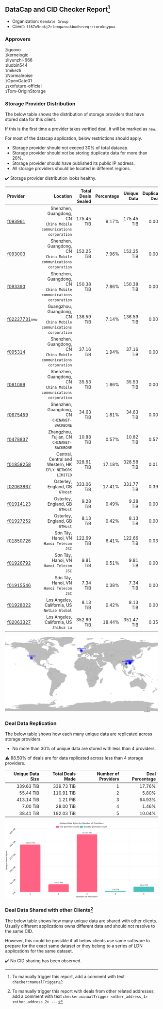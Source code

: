## DataCap and CID Checker Report[^1]
 - Organization: `Gemdale Group`
 - Client: `f167x5eokj2rlemqwroakbudhezeqrziorokqypua`
### Approvers
`2`igoovo<br/>`1`kernelogic<br/>`1`liyunzhi-666<br/>`1`luobin544<br/>`1`mikezli<br/>`1`Normalnoise<br/>`1`OpenGate01<br/>`1`sxxfuture-official<br/>`1`Tom-OriginStorage

### Storage Provider Distribution
The below table shows the distribution of storage providers that have stored data for this client.

If this is the first time a provider takes verified deal, it will be marked as `new`.

For most of the datacap application, below restrictions should apply.
 - Storage provider should not exceed 30% of total datacap.
 - Storage provider should not be storing duplicate data for more than 20%.
 - Storage provider should have published its public IP address.
 - All storage providers should be located in different regions.

✔️ Storage provider distribution looks healthy.

| Provider                                                    |                                                               Location | Total Deals Sealed | Percentage | Unique Data | Duplicate Deals |
| :---------------------------------------------------------- | ---------------------------------------------------------------------: | -----------------: | ---------: | ----------: | --------------: |
| [f093961](https://filfox.info/en/address/f093961)           |  Shenzhen, Guangdong, CN<br/>`China Mobile communications corporation` |         175.45 TiB |      9.17% |  175.45 TiB |           0.00% |
| [f093003](https://filfox.info/en/address/f093003)           |  Shenzhen, Guangdong, CN<br/>`China Mobile communications corporation` |         152.25 TiB |      7.96% |  152.25 TiB |           0.00% |
| [f093393](https://filfox.info/en/address/f093393)           |  Shenzhen, Guangdong, CN<br/>`China Mobile communications corporation` |         150.38 TiB |      7.86% |  150.38 TiB |           0.00% |
| [f02227731](https://filfox.info/en/address/f02227731)`new`  | Guangzhou, Guangdong, CN<br/>`China Mobile communications corporation` |         136.59 TiB |      7.14% |  136.59 TiB |           0.00% |
| [f095314](https://filfox.info/en/address/f095314)           |  Shenzhen, Guangdong, CN<br/>`China Mobile communications corporation` |          37.16 TiB |      1.94% |   37.16 TiB |           0.00% |
| [f091099](https://filfox.info/en/address/f091099)           |  Shenzhen, Guangdong, CN<br/>`China Mobile communications corporation` |          35.53 TiB |      1.86% |   35.53 TiB |           0.00% |
| [f0675459](https://filfox.info/en/address/f0675459)         |                        Shenzhen, Guangdong, CN<br/>`CHINANET-BACKBONE` |          34.63 TiB |      1.81% |   34.63 TiB |           0.00% |
| [f0478837](https://filfox.info/en/address/f0478837)         |                          Zhangzhou, Fujian, CN<br/>`CHINANET-BACKBONE` |          10.88 TiB |      0.57% |   10.82 TiB |           0.57% |
| [f01858258](https://filfox.info/en/address/f01858258)       |            Central, Central and Western, HK<br/>`EFLY NETWORK LIMITED` |         328.61 TiB |     17.18% |  328.58 TiB |           0.01% |
| [f02063867](https://filfox.info/en/address/f02063867)       |                                     Osterley, England, GB<br/>`GTHost` |         333.06 TiB |     17.41% |  331.77 TiB |           0.39% |
| [f01914123](https://filfox.info/en/address/f01914123)       |                                     Osterley, England, GB<br/>`GTHost` |           9.28 TiB |      0.49% |    9.28 TiB |           0.00% |
| [f01927252](https://filfox.info/en/address/f01927252)       |                                     Osterley, England, GB<br/>`GTHost` |           8.13 TiB |      0.42% |    8.13 TiB |           0.00% |
| [f01850726](https://filfox.info/en/address/f01850726)       |                             Sơn Tây, Hanoi, VN<br/>`Hanoi Telecom JSC` |         122.69 TiB |      6.41% |  122.66 TiB |           0.03% |
| [f01926792](https://filfox.info/en/address/f01926792)       |                             Sơn Tây, Hanoi, VN<br/>`Hanoi Telecom JSC` |           9.81 TiB |      0.51% |    9.81 TiB |           0.00% |
| [f01915546](https://filfox.info/en/address/f01915546)       |                             Sơn Tây, Hanoi, VN<br/>`Hanoi Telecom JSC` |           7.34 TiB |      0.38% |    7.34 TiB |           0.00% |
| [f01928022](https://filfox.info/en/address/f01928022)       |                        Los Angeles, California, US<br/>`NetLab Global` |           8.13 TiB |      0.42% |    8.13 TiB |           0.00% |
| [f02063327](https://filfox.info/en/address/f02063327)       |                            Los Angeles, California, US<br/>`Zhihua Lu` |         352.69 TiB |     18.44% |  351.47 TiB |           0.35% |

<img src="https://raw.githubusercontent.com/data-preservation-programs/filplus-checker-assets/main/filecoin-project/filecoin-plus-large-datasets/issues/1000/1690004256075.png"/>

### Deal Data Replication
The below table shows how each many unique data are replicated across storage providers.

- No more than 30% of unique data are stored with less than 4 providers.

⚠️ 88.50% of deals are for data replicated across less than 4 storage providers.

| Unique Data Size | Total Deals Made | Number of Providers | Deal Percentage |
| ---------------: | ---------------: | ------------------: | --------------: |
|       339.63 TiB |       339.73 TiB |                   1 |          17.76% |
|        55.44 TiB |       110.91 TiB |                   2 |           5.80% |
|       413.14 TiB |         1.21 PiB |                   3 |          64.93% |
|         7.00 TiB |        28.00 TiB |                   4 |           1.46% |
|        38.41 TiB |       192.03 TiB |                   5 |          10.04% |

<img src="https://raw.githubusercontent.com/data-preservation-programs/filplus-checker-assets/main/filecoin-project/filecoin-plus-large-datasets/issues/1000/1690004256665.png"/>

### Deal Data Shared with other Clients[^3]
The below table shows how many unique data are shared with other clients.
Usually different applications owns different data and should not resolve to the same CID.

However, this could be possible if all below clients use same software to prepare for the exact same dataset or they belong to a series of LDN applications for the same dataset.

✔️ No CID sharing has been observed.

[^1]: To manually trigger this report, add a comment with text `checker:manualTrigger`

[^2]: Deals from those addresses are combined into this report as they are specified with `checker:manualTrigger`

[^3]: To manually trigger this report with deals from other related addresses, add a comment with text `checker:manualTrigger <other_address_1> <other_address_2> ...`
